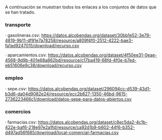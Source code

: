 A continuación se muestran todos los enlaces a los conjuntos de datos que se han tratado.

### transporte
· gasolineras.csv: https://datos.alcobendas.org/dataset/30bb1e52-3e79-4819-9b11-df91e7a78258/resource/a809f4f0-2512-4222-bae3-fa1ad9247015/download/recurso.csv

· aparcamientos.csv: https://datos.alcobendas.org/dataset/4f50ee31-0eae-4568-9d9b-401e68a862bd/resource/c17ba419-68fd-4f0e-b7ed-eb51606e9c38/download/recurso.csv

### empleo
· sepe.csv: https://datos.alcobendas.org/dataset/296094cc-d539-43d1-b3d6-da04d9082e24/resource/ecc2b827-1350-46bd-9615-2736223466c1/download/datos-sepe-para-datos-abiertos.csv

### comercios
· farmacias.csv: https://datos.alcobendas.org/dataset/c8ec5da2-4c1b-422e-baf6-218e97e2a1fd/resource/ca92d1b9-b602-44f6-b352-d497ad56f685/download/local-comercial-farmacias.csv

